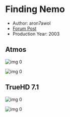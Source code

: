 # Finding Nemo

* Author: aron7awol
* [Forum Post](https://www.avsforum.com/threads/bass-eq-for-filtered-movies.2995212/post-56818076)
* Production Year: 2003

## Atmos

![img 0](https://i.imgur.com/GqgGvnY.jpg)

![img 0](https://i.imgur.com/98NuiEt.png)

## TrueHD 7.1

![img 0](https://i.imgur.com/5JMSnCl.jpg)

![img 0](https://i.imgur.com/dbY35UC.jpg)

